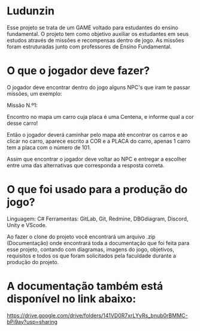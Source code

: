 # Ludunzin
Esse projeto se trata de um GAME voltado para estudantes do ensino fundamental. O projeto tem como objetivo auxiliar os estudantes em seus estudos através de missões e recompensas dentro de jogo. As missões foram estruturadas junto com professores de Ensino Fundamental.



# O que o jogador deve fazer?

O jogador deve encontrar dentro do jogo alguns NPC's que iram te passar missões, um exemplo:



Missão N.º1:



Encontro no mapa um carro cuja placa é uma Centena, e informe qual a cor desse carro!



Então o jogador deverá caminhar pelo mapa até encontrar os carros e ao clicar no carro, aparece escrito a COR e a PLACA do carro, apenas 1 carro tem a placa com o número de 101.



Assim que encontrar o jogador deve voltar ao NPC e entregar a escolher entre uma das alternativas que corresponda a resposta correta.



# O que foi usado para a produção do jogo?

Linguagem: C# Ferramentas: GitLab, Git, Redmine, DBGdiagram, Discord, Unity e VScode.



Ao fazer o clone do projeto você encontrará um arquivo .zip (Documentação) onde encontrará toda a documentação que foi feita para esse projeto, contando com diagramas, imagens do jogo, objetivos, requisitos e todos os que foram solicitados pela faculdade durante a produção do projeto.



# A documentação também está disponível no link abaixo:
 https://drive.google.com/drive/folders/141VD0R7xrLYyRs_bnub0rBMMC-bPi9ay?usp=sharing
